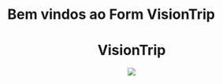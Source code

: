 # Bem vindos ao Form VisionTrip
<h1 align="center"> VisionTrip </h1> 
<p align="center">
<img src="http://img.shields.io/static/v1?label=STATUS&message=EM%20DESENVOLVIMENTO&color=GREEN&style=for-the-badge"/>
</p>

